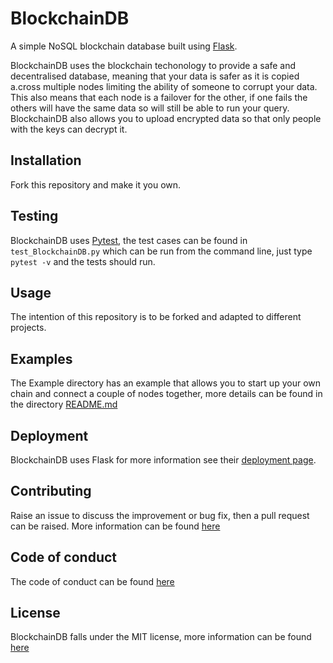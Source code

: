 # BlockchainDB
A simple NoSQL blockchain database built using [Flask](https://flask.palletsprojects.com/en/1.1.x/).

BlockchainDB uses the blockchain techonology to provide a safe and decentralised database, meaning that your data is safer as it is copied a.cross multiple nodes limiting the ability of someone to corrupt your data. This also means that each node is a failover for the other, if one fails the others will have the same data so will still be able to run your query. BlockchainDB also allows you to upload encrypted data so that only people with the keys can decrypt it.

## Installation
Fork this repository and make it you own.

## Testing
BlockchainDB uses [Pytest](https://docs.pytest.org/en/latest/), the test cases can be found in `test_BlockchainDB.py` which can be run from the command line, just type `pytest -v` and the tests should run.

## Usage
The intention of this repository is to be forked and adapted to different projects.  

## Examples
The Example directory has an example that allows you to start up your own chain and connect a couple of nodes together, more details can be found in the directory [README.md](https://github.com/0100101001010000/BlockchainDB/blob/master/Example/README.md)

## Deployment
BlockchainDB uses Flask for more information see their [deployment page](https://flask.palletsprojects.com/en/1.1.x/deploying/#deployment).

## Contributing
Raise an issue to discuss the improvement or bug fix, then a pull request can be raised. More information can be found [here](https://github.com/0100101001010000/BlockchainDB/blob/master/CONTRIBUTING.md) 

## Code of conduct
The code of conduct can be found [here](https://github.com/0100101001010000/BlockchainDB/blob/master/CODE_OF_CONDUCT.md)

## License
BlockchainDB falls under the MIT license, more information can be found [here](https://github.com/0100101001010000/BlockchainDB/blob/master/LICENSE.md)
